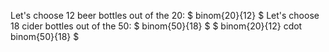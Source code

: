 Let's choose 12 beer bottles out of the 20: $ binom{20}{12} $ 
Let's choose 18 cider bottles out of the 50: $ binom{50}{18} $ 
$ binom{20}{12} cdot binom{50}{18} $
